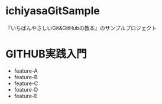 # ichiyasaGitSample
『いちばんやさしいGit&GitHubの教本』のサンプルプロジェクト

# GITHUB実践入門
- feature-A
- feature-B
- feature-C
- feature-D
- feature-E